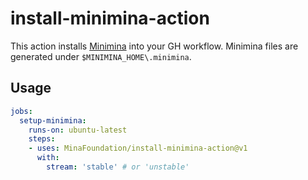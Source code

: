 # install-minimina-action

This action installs [Minimina](https://github.com/MinaFoundation/minimina) into your GH workflow. Minimina files are generated under `$MINIMINA_HOME\.minimina`.

## Usage

```yaml
jobs:
  setup-minimina:
    runs-on: ubuntu-latest
    steps:
    - uses: MinaFoundation/install-minimina-action@v1
      with:
        stream: 'stable' # or 'unstable'

```
